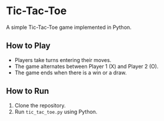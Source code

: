 # Tic-Tac-Toe 
A simple Tic-Tac-Toe game implemented in Python. 

## How to Play 
- Players take turns entering their moves.
- The game alternates between Player 1 (X) and Player 2 (O).
- The game ends when there is a win or a draw.

## How to Run 
1. Clone the repository.
2. Run `tic_tac_toe.py` using Python.
